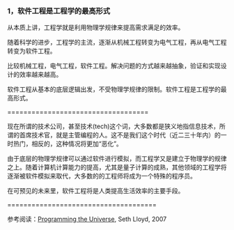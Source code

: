 ### 1，软件工程是工程学的最高形式

从本质上讲，工程学就是利用物理学规律来提高需求满足的效率。

随着科学的进步，工程学的主流，逐渐从机械工程转变为电气工程，再从电气工程转变为软件工程。

比较机械工程，电气工程，软件工程。解决问题的方式越来越抽象，验证和实现设计的效率越来越高。

软件工程从基本的底层逻辑出发，不受物理学规律的限制。软件工程是工程学的最高形式。

===================================



现在所谓的技术公司，甚至技术(tech)这个词，大多数都是狭义地指信息技术，所谓的首席技术官，就是主管编程的人。这不是我们这个时代（近二三十年内）的一时热门，相反的，这种情况将更加“恶化”。

由于底层的物理学规律可以通过软件进行模拟，而工程学又是建立于物理学的规律之上。随着计算机计算能力的提高，尤其是量子计算的成熟，其他领域的工程学将逐渐被软件模拟来取代，大多数的的工程师将成为一个特殊的程序员。

在可预见的未来里，软件工程将是人类提高生活效率的主要手段。

=====================================

参考阅读：[Programming the Universe](http://www.amazon.com/Programming-Universe-Quantum-Computer-Scientist/dp/1400033861), Seth Lloyd, 2007
